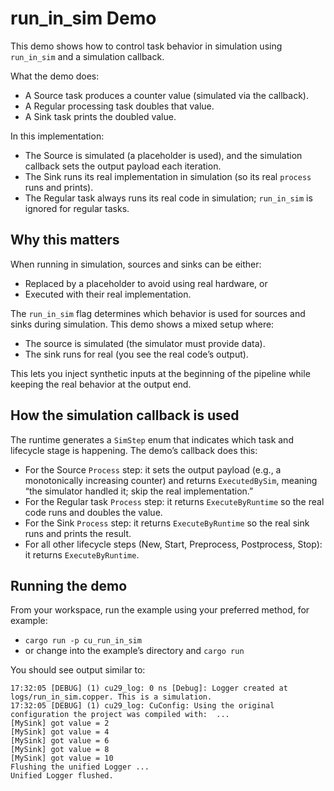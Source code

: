 # run_in_sim Demo

This demo shows how to control task behavior in simulation using `run_in_sim` and a simulation callback.

What the demo does:

- A Source task produces a counter value (simulated via the callback).
- A Regular processing task doubles that value.
- A Sink task prints the doubled value.

In this implementation:

- The Source is simulated (a placeholder is used), and the simulation callback sets the output payload each iteration.
- The Sink runs its real implementation in simulation (so its real `process` runs and prints).
- The Regular task always runs its real code in simulation; `run_in_sim` is ignored for regular tasks.

## Why this matters

When running in simulation, sources and sinks can be either:

- Replaced by a placeholder to avoid using real hardware, or
- Executed with their real implementation.

The `run_in_sim` flag determines which behavior is used for sources and sinks during simulation. This demo shows a mixed
setup where:

- The source is simulated (the simulator must provide data).
- The sink runs for real (you see the real code’s output).

This lets you inject synthetic inputs at the beginning of the pipeline while keeping the real behavior at the output
end.

## How the simulation callback is used

The runtime generates a `SimStep` enum that indicates which task and lifecycle stage is happening. The demo’s callback
does this:

- For the Source `Process` step: it sets the output payload (e.g., a monotonically increasing counter) and returns
  `ExecutedBySim`, meaning “the simulator handled it; skip the real implementation.”
- For the Regular task `Process` step: it returns `ExecuteByRuntime` so the real code runs and doubles the value.
- For the Sink `Process` step: it returns `ExecuteByRuntime` so the real sink runs and prints the result.
- For all other lifecycle steps (New, Start, Preprocess, Postprocess, Stop): it returns `ExecuteByRuntime`.

## Running the demo

From your workspace, run the example using your preferred method, for example:

- `cargo run -p cu_run_in_sim`
- or change into the example’s directory and `cargo run`

You should see output similar to:

```
17:32:05 [DEBUG] (1) cu29_log: 0 ns [Debug]: Logger created at logs/run_in_sim.copper. This is a simulation.
17:32:05 [DEBUG] (1) cu29_log: CuConfig: Using the original configuration the project was compiled with:  ...
[MySink] got value = 2
[MySink] got value = 4
[MySink] got value = 6
[MySink] got value = 8
[MySink] got value = 10
Flushing the unified Logger ... 
Unified Logger flushed.
```


